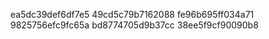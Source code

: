 ea5dc39def6df7e5
49cd5c79b7162088
fe96b695ff034a71
9825756efc9fc65a
bd8774705d9b37cc
38ee5f9cf90090b8
